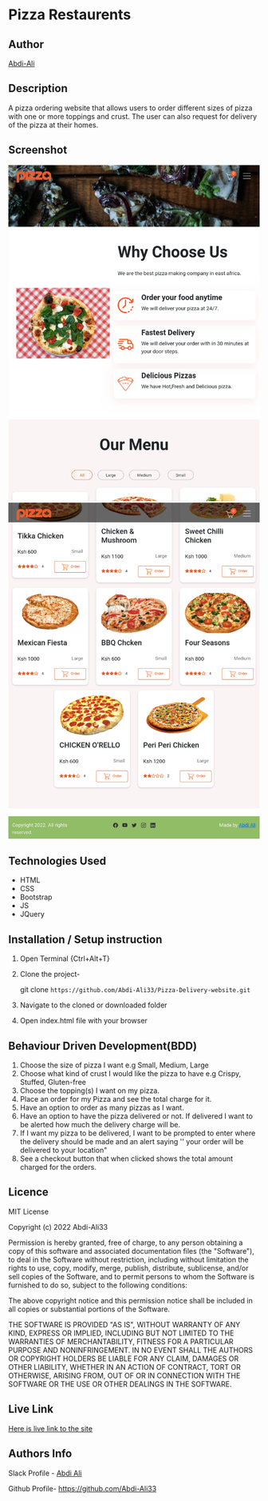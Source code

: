 # Pizza Restaurents

## Author

[Abdi-Ali](https://github.com/Abdi-Ali33)

## Description

A pizza ordering website that allows users to order different sizes of pizza with one or more toppings and crust. The user can also request for delivery of the pizza at their homes.

## Screenshot

![Screenshot](./images/image1.png)
![Screenshot](./images/image2.png)

## Technologies Used

- HTML
- CSS
- Bootstrap
- JS
- JQuery

## Installation / Setup instruction

1. Open Terminal {Ctrl+Alt+T}

2. Clone the project-

   git clone `https://github.com/Abdi-Ali33/Pizza-Delivery-website.git`

3. Navigate to the cloned or downloaded folder
4. Open index.html file with your browser

## Behaviour Driven Development(BDD)

1. Choose the size of pizza I want e.g Small, Medium, Large
1. Choose what kind of crust I would like the pizza to have e.g Crispy, Stuffed, Gluten-free
1. Choose the topping(s) I want on my pizza.
1. Place an order for my Pizza and see the total charge for it.
1. Have an option to order as many pizzas as I want.
1. Have an option to have the pizza delivered or not. If delivered I want to be alerted how much the delivery charge will be.
1. If I want my pizza to be delivered, I want to be prompted to enter where the delivery should be made and an alert saying '' your order will be delivered to your location"
1. See a checkout button that when clicked shows the total amount charged for the orders.

## Licence

MIT License

Copyright (c) 2022 Abdi-Ali33

Permission is hereby granted, free of charge, to any person obtaining a copy
of this software and associated documentation files (the "Software"), to deal
in the Software without restriction, including without limitation the rights
to use, copy, modify, merge, publish, distribute, sublicense, and/or sell
copies of the Software, and to permit persons to whom the Software is
furnished to do so, subject to the following conditions:

The above copyright notice and this permission notice shall be included in all
copies or substantial portions of the Software.

THE SOFTWARE IS PROVIDED "AS IS", WITHOUT WARRANTY OF ANY KIND, EXPRESS OR
IMPLIED, INCLUDING BUT NOT LIMITED TO THE WARRANTIES OF MERCHANTABILITY,
FITNESS FOR A PARTICULAR PURPOSE AND NONINFRINGEMENT. IN NO EVENT SHALL THE
AUTHORS OR COPYRIGHT HOLDERS BE LIABLE FOR ANY CLAIM, DAMAGES OR OTHER
LIABILITY, WHETHER IN AN ACTION OF CONTRACT, TORT OR OTHERWISE, ARISING FROM,
OUT OF OR IN CONNECTION WITH THE SOFTWARE OR THE USE OR OTHER DEALINGS IN THE
SOFTWARE.

## Live Link

[Here is live link to the site](https://abdi-ali33.github.io/Pizza-Delivery-website/)

## Authors Info

Slack Profile - [Abdi Ali](https://app.slack.com/client/T0101L740P4/D032HD8S7CP)

Github Profile- https://github.com/Abdi-Ali33
